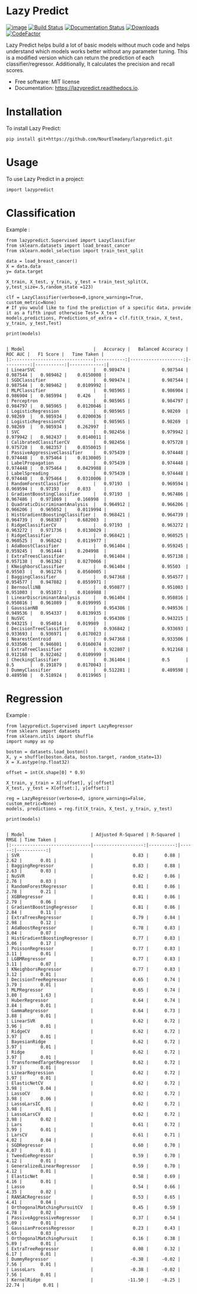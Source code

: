 # Lazy Predict

[![image](https://img.shields.io/pypi/v/lazypredict.svg)](https://pypi.python.org/pypi/lazypredict)
[![Build Status](https://app.travis-ci.com/shankarpandala/lazypredict.svg)](https://app.travis-ci.com/shankarpandala/lazypredict)
[![Documentation Status](https://readthedocs.org/projects/lazypredict/badge/?version=latest)](https://lazypredict.readthedocs.io/en/latest/?badge=latest)
[![Downloads](https://pepy.tech/badge/lazypredict)](https://pepy.tech/project/lazypredict)
[![CodeFactor](https://www.codefactor.io/repository/github/shankarpandala/lazypredict/badge)](https://www.codefactor.io/repository/github/shankarpandala/lazypredict)

Lazy Predict helps build a lot of basic models without much code and
helps understand which models works better without any parameter tuning.
This is a modified version which can return the prediction of each classifier/regressor. Additionally, It calculates the precision and recall scores. 

-   Free software: MIT license
-   Documentation: <https://lazypredict.readthedocs.io>.

# Installation

To install Lazy Predict:

    pip install git+https://github.com/NourElmadany/lazypredict.git

# Usage

To use Lazy Predict in a project:

    import lazypredict

# Classification

Example :

    from lazypredict.Supervised import LazyClassifier
    from sklearn.datasets import load_breast_cancer
    from sklearn.model_selection import train_test_split

    data = load_breast_cancer()
    X = data.data
    y= data.target

    X_train, X_test, y_train, y_test = train_test_split(X, y,test_size=.5,random_state =123)

    clf = LazyClassifier(verbose=0,ignore_warnings=True, custom_metric=None)
    # If you would like to find the prediction of a specific data, provide it as a fifth input otherwise Test= X_test 
    models,predictions, Predictions_of_extra = clf.fit(X_train, X_test, y_train, y_test,Test)

    print(models)


    | Model                          |   Accuracy |   Balanced Accuracy |   ROC AUC |   F1 Score |   Time Taken |
    |:-------------------------------|-----------:|--------------------:|----------:|-----------:|-------------:|
    | LinearSVC                      |   0.989474 |            0.987544 |  0.987544 |   0.989462 |    0.0150008 |
    | SGDClassifier                  |   0.989474 |            0.987544 |  0.987544 |   0.989462 |    0.0109992 |
    | MLPClassifier                  |   0.985965 |            0.986904 |  0.986904 |   0.985994 |    0.426     |
    | Perceptron                     |   0.985965 |            0.984797 |  0.984797 |   0.985965 |    0.0120046 |
    | LogisticRegression             |   0.985965 |            0.98269  |  0.98269  |   0.985934 |    0.0200036 |
    | LogisticRegressionCV           |   0.985965 |            0.98269  |  0.98269  |   0.985934 |    0.262997  |
    | SVC                            |   0.982456 |            0.979942 |  0.979942 |   0.982437 |    0.0140011 |
    | CalibratedClassifierCV         |   0.982456 |            0.975728 |  0.975728 |   0.982357 |    0.0350015 |
    | PassiveAggressiveClassifier    |   0.975439 |            0.974448 |  0.974448 |   0.975464 |    0.0130005 |
    | LabelPropagation               |   0.975439 |            0.974448 |  0.974448 |   0.975464 |    0.0429988 |
    | LabelSpreading                 |   0.975439 |            0.974448 |  0.974448 |   0.975464 |    0.0310006 |
    | RandomForestClassifier         |   0.97193  |            0.969594 |  0.969594 |   0.97193  |    0.033     |
    | GradientBoostingClassifier     |   0.97193  |            0.967486 |  0.967486 |   0.971869 |    0.166998  |
    | QuadraticDiscriminantAnalysis  |   0.964912 |            0.966206 |  0.966206 |   0.965052 |    0.0119994 |
    | HistGradientBoostingClassifier |   0.968421 |            0.964739 |  0.964739 |   0.968387 |    0.682003  |
    | RidgeClassifierCV              |   0.97193  |            0.963272 |  0.963272 |   0.971736 |    0.0130029 |
    | RidgeClassifier                |   0.968421 |            0.960525 |  0.960525 |   0.968242 |    0.0119977 |
    | AdaBoostClassifier             |   0.961404 |            0.959245 |  0.959245 |   0.961444 |    0.204998  |
    | ExtraTreesClassifier           |   0.961404 |            0.957138 |  0.957138 |   0.961362 |    0.0270066 |
    | KNeighborsClassifier           |   0.961404 |            0.95503  |  0.95503  |   0.961276 |    0.0560005 |
    | BaggingClassifier              |   0.947368 |            0.954577 |  0.954577 |   0.947882 |    0.0559971 |
    | BernoulliNB                    |   0.950877 |            0.951003 |  0.951003 |   0.951072 |    0.0169988 |
    | LinearDiscriminantAnalysis     |   0.961404 |            0.950816 |  0.950816 |   0.961089 |    0.0199995 |
    | GaussianNB                     |   0.954386 |            0.949536 |  0.949536 |   0.954337 |    0.0139935 |
    | NuSVC                          |   0.954386 |            0.943215 |  0.943215 |   0.954014 |    0.019989  |
    | DecisionTreeClassifier         |   0.936842 |            0.933693 |  0.933693 |   0.936971 |    0.0170023 |
    | NearestCentroid                |   0.947368 |            0.933506 |  0.933506 |   0.946801 |    0.0160074 |
    | ExtraTreeClassifier            |   0.922807 |            0.912168 |  0.912168 |   0.922462 |    0.0109999 |
    | CheckingClassifier             |   0.361404 |            0.5      |  0.5      |   0.191879 |    0.0170043 |
    | DummyClassifier                |   0.512281 |            0.489598 |  0.489598 |   0.518924 |    0.0119965 |

# Regression

Example :

    from lazypredict.Supervised import LazyRegressor
    from sklearn import datasets
    from sklearn.utils import shuffle
    import numpy as np

    boston = datasets.load_boston()
    X, y = shuffle(boston.data, boston.target, random_state=13)
    X = X.astype(np.float32)

    offset = int(X.shape[0] * 0.9)

    X_train, y_train = X[:offset], y[:offset]
    X_test, y_test = X[offset:], y[offset:]

    reg = LazyRegressor(verbose=0, ignore_warnings=False, custom_metric=None)
    models, predictions = reg.fit(X_train, X_test, y_train, y_test)

    print(models)


    | Model                         | Adjusted R-Squared | R-Squared |  RMSE | Time Taken |
    |:------------------------------|-------------------:|----------:|------:|-----------:|
    | SVR                           |               0.83 |      0.88 |  2.62 |       0.01 |
    | BaggingRegressor              |               0.83 |      0.88 |  2.63 |       0.03 |
    | NuSVR                         |               0.82 |      0.86 |  2.76 |       0.03 |
    | RandomForestRegressor         |               0.81 |      0.86 |  2.78 |       0.21 |
    | XGBRegressor                  |               0.81 |      0.86 |  2.79 |       0.06 |
    | GradientBoostingRegressor     |               0.81 |      0.86 |  2.84 |       0.11 |
    | ExtraTreesRegressor           |               0.79 |      0.84 |  2.98 |       0.12 |
    | AdaBoostRegressor             |               0.78 |      0.83 |  3.04 |       0.07 |
    | HistGradientBoostingRegressor |               0.77 |      0.83 |  3.06 |       0.17 |
    | PoissonRegressor              |               0.77 |      0.83 |  3.11 |       0.01 |
    | LGBMRegressor                 |               0.77 |      0.83 |  3.11 |       0.07 |
    | KNeighborsRegressor           |               0.77 |      0.83 |  3.12 |       0.01 |
    | DecisionTreeRegressor         |               0.65 |      0.74 |  3.79 |       0.01 |
    | MLPRegressor                  |               0.65 |      0.74 |  3.80 |       1.63 |
    | HuberRegressor                |               0.64 |      0.74 |  3.84 |       0.01 |
    | GammaRegressor                |               0.64 |      0.73 |  3.88 |       0.01 |
    | LinearSVR                     |               0.62 |      0.72 |  3.96 |       0.01 |
    | RidgeCV                       |               0.62 |      0.72 |  3.97 |       0.01 |
    | BayesianRidge                 |               0.62 |      0.72 |  3.97 |       0.01 |
    | Ridge                         |               0.62 |      0.72 |  3.97 |       0.01 |
    | TransformedTargetRegressor    |               0.62 |      0.72 |  3.97 |       0.01 |
    | LinearRegression              |               0.62 |      0.72 |  3.97 |       0.01 |
    | ElasticNetCV                  |               0.62 |      0.72 |  3.98 |       0.04 |
    | LassoCV                       |               0.62 |      0.72 |  3.98 |       0.06 |
    | LassoLarsIC                   |               0.62 |      0.72 |  3.98 |       0.01 |
    | LassoLarsCV                   |               0.62 |      0.72 |  3.98 |       0.02 |
    | Lars                          |               0.61 |      0.72 |  3.99 |       0.01 |
    | LarsCV                        |               0.61 |      0.71 |  4.02 |       0.04 |
    | SGDRegressor                  |               0.60 |      0.70 |  4.07 |       0.01 |
    | TweedieRegressor              |               0.59 |      0.70 |  4.12 |       0.01 |
    | GeneralizedLinearRegressor    |               0.59 |      0.70 |  4.12 |       0.01 |
    | ElasticNet                    |               0.58 |      0.69 |  4.16 |       0.01 |
    | Lasso                         |               0.54 |      0.66 |  4.35 |       0.02 |
    | RANSACRegressor               |               0.53 |      0.65 |  4.41 |       0.04 |
    | OrthogonalMatchingPursuitCV   |               0.45 |      0.59 |  4.78 |       0.02 |
    | PassiveAggressiveRegressor    |               0.37 |      0.54 |  5.09 |       0.01 |
    | GaussianProcessRegressor      |               0.23 |      0.43 |  5.65 |       0.03 |
    | OrthogonalMatchingPursuit     |               0.16 |      0.38 |  5.89 |       0.01 |
    | ExtraTreeRegressor            |               0.08 |      0.32 |  6.17 |       0.01 |
    | DummyRegressor                |              -0.38 |     -0.02 |  7.56 |       0.01 |
    | LassoLars                     |              -0.38 |     -0.02 |  7.56 |       0.01 |
    | KernelRidge                   |             -11.50 |     -8.25 | 22.74 |       0.01 |


